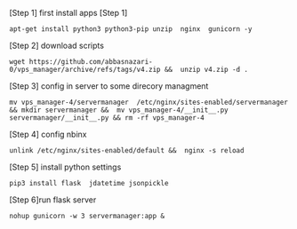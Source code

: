 [Step 1] first install apps [Step 1]

    apt-get install python3 python3-pip unzip  nginx  gunicorn -y

[Step 2] download scripts

    wget https://github.com/abbasnazari-0/vps_manager/archive/refs/tags/v4.zip &&  unzip v4.zip -d .

[Step 3] config in server to some direcory managment

    mv vps_manager-4/servermanager  /etc/nginx/sites-enabled/servermanager && mkdir servermanager &&  mv vps_manager-4/__init__.py servermanager/__init__.py && rm -rf vps_manager-4

[Step 4] config nbinx

    unlink /etc/nginx/sites-enabled/default &&  nginx -s reload

[Step 5] install python settings

    pip3 install flask  jdatetime jsonpickle

[Step 6]run flask server

    nohup gunicorn -w 3 servermanager:app &
